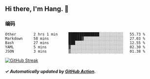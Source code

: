 ## Hi there, I'm Hang. 👋

### 编码

<!--START_SECTION:waka-->

```text
Other        2 hrs 1 min     ██████████████░░░░░░░░░░░   55.73 %
Markdown     58 mins         ██████▓░░░░░░░░░░░░░░░░░░   27.03 %
Bash         27 mins         ███░░░░░░░░░░░░░░░░░░░░░░   12.55 %
YAML         5 mins          ▓░░░░░░░░░░░░░░░░░░░░░░░░   02.30 %
JSON         3 mins          ▒░░░░░░░░░░░░░░░░░░░░░░░░   01.38 %
```

<!--END_SECTION:waka-->

[![GitHub Streak](https://github-readme-streak-stats.herokuapp.com?user=huhuhang&hide_border=true&date_format=%5BY.%5Dn.j)](https://git.io/streak-stats)

##### ✓ Automatically updated by [GitHub Action](https://github.com/huhuhang/huhuhang/actions).
